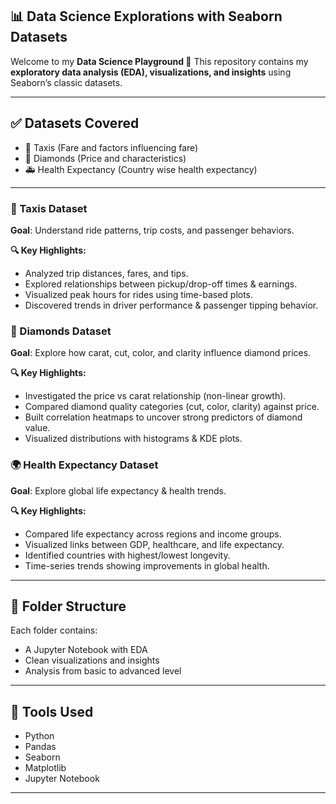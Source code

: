 ## 📊 Data Science Explorations with Seaborn Datasets

Welcome to my **Data Science Playground 🎉**
This repository contains my **exploratory data analysis (EDA), visualizations, and insights** using Seaborn’s classic datasets.

---

## ✅ Datasets Covered
- 🚗 Taxis (Fare and factors influencing fare)
- 💎 Diamonds (Price and characteristics)  
- 🚑 Health Expectancy (Country wise health expectancy)
  
---

### 🚕 Taxis Dataset
**Goal**: Understand ride patterns, trip costs, and passenger behaviors.

**🔍 Key Highlights:**
- Analyzed trip distances, fares, and tips.
- Explored relationships between pickup/drop-off times & earnings.
- Visualized peak hours for rides using time-based plots.
- Discovered trends in driver performance & passenger tipping behavior.

### 💎 Diamonds Dataset
**Goal**: Explore how carat, cut, color, and clarity influence diamond prices.

**🔍 Key Highlights:**
- Investigated the price vs carat relationship (non-linear growth).
- Compared diamond quality categories (cut, color, clarity) against price.
- Built correlation heatmaps to uncover strong predictors of diamond value.
- Visualized distributions with histograms & KDE plots.

### 🌍 Health Expectancy Dataset
**Goal**: Explore global life expectancy & health trends.

**🔍 Key Highlights:**
- Compared life expectancy across regions and income groups.
- Visualized links between GDP, healthcare, and life expectancy.
- Identified countries with highest/lowest longevity.
- Time-series trends showing improvements in global health.

---

## 📂 Folder Structure
Each folder contains:
- A Jupyter Notebook with EDA  
- Clean visualizations and insights  
- Analysis from basic to advanced level  

---

## 🔧 Tools Used
- Python  
- Pandas  
- Seaborn  
- Matplotlib  
- Jupyter Notebook  

---
